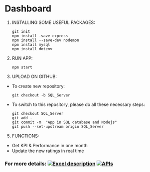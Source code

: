 # Dashboard

1. INSTALLING SOME USEFUL PACKAGES:
   ```
   git init
   npm install -save express
   npm install --save-dev nodemon
   npm install mysql
   npm install dotenv
   ```
2. RUN APP:
   ```
   npm start
   ```
3. UPLOAD ON GITHUB:

- To create new repository:
  ```
  git checkout -b SQL_Server
  ```
- To switch to this repository, please do all these necessary steps:
  ```
  git checkout SQL_Server
  git add .
  git commit -m  "App in SQL database and Nodejs"
  git push --set-upstream origin SQL_Server
  ```

5. FUNCTIONS:
- Get KPI & Performance in one month
- Update the new ratings in real time
### For more details: [![Excel description](https://docs.google.com/spreadsheets/d/1kGFQ4Gfc3TsH2cTPisAzvepPeo1FNAFoeyh_ktIYydE/htmlview?fbclid=IwAR1C8vuOAs5BxU2Do3VhMXojxxc_S9vGbzTBDGqswRX16iMwRvO3YwklmXA_aem_AcpYbJymqkgBcnW1yKKByJAr5CoJzKigApE5Eb3fJcorpv4DfPcEkubnx1R5d-XxVD4#)](https://docs.google.com/spreadsheets) [![APIs](https://nhimcoii-team-workspace.postman.co/workspace/Dashboard~9f6cdb35-0fb5-4d6e-b484-cab13439b546/collection/26960410-b381873d-9476-4bf2-9fc0-f87dae5e48d7?action=share&creator=26960410)](https://workspace/Dashboard)